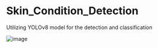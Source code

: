 # Skin_Condition_Detection
Utilizing YOLOv8 model for the detection and classification

![image](https://github.com/user-attachments/assets/145e13e2-d34b-4255-a4d1-69b7db9064a6)
